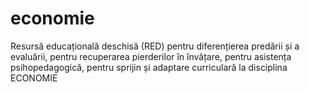 # economie
Resursă educațională deschisă (RED) pentru diferențierea predării și a evaluării, pentru recuperarea pierderilor în învățare, pentru asistența psihopedagogică, pentru sprijin și adaptare curriculară la disciplina ECONOMIE
